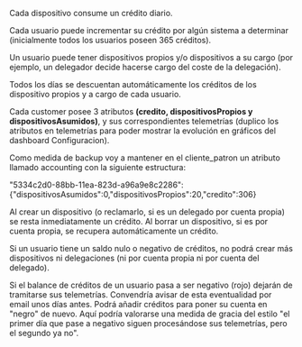 Cada dispositivo consume un crédito diario.

Cada usuario puede incrementar su crédito por algún sistema a determinar (inicialmente todos los usuarios poseen 365 créditos).

Un usuario puede tener dispositivos propios y/o dispositivos a su cargo (por ejemplo, un delegador decide hacerse cargo del coste de la delegación).

Todos los días se descuentan automáticamente los créditos de los dispositivo propios y a cargo de cada usuario.

Cada customer posee 3 atributos **(credito, dispositivosPropios y dispositivosAsumidos)**, y sus correspondientes telemetrías (duplico los atributos en telemetrías para poder mostrar la evolución en gráficos del dashboard Configuracion).

Como medida de backup voy a mantener en el cliente_patron un atributo llamado accounting con la siguiente estructura:

"5334c2d0-88bb-11ea-823d-a96a9e8c2286":{"dispositivosAsumidos":0,"dispositivosPropios":20,"credito":306}

Al crear un dispositivo (o reclamarlo, si es un delegado por cuenta propia) se resta inmediatamente un crédito. Al borrar un dispositivo, si es por cuenta propia, se recupera automáticamente un crédito.

Si un usuario tiene un saldo nulo o negativo de créditos, no podrá crear más dispositivos ni delegaciones (ni por cuenta propia ni por cuenta del delegado).

Si el balance de créditos de un usuario pasa a ser negativo (rojo) dejarán de tramitarse sus telemetrías. Convendría avisar de esta eventualidad por email unos días antes. Podrá añadir créditos para poner su cuenta en "negro" de nuevo. Aquí podría valorarse una medida de gracia del estilo "el primer día que pase a negativo siguen procesándose sus telemetrías, pero el segundo ya no".
